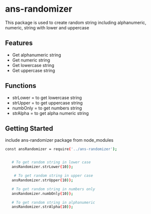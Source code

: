 # ans-randomizer
This package is used to create random string including alphanumeric, numeric, string with lower and uppercase

## Features

 - Get alphanumeric string
 - Get numeric string
 - Get lowercase string
 - Get uppercase string


 ## Functions

 - strLower = to get lowercase string
 - strUpper = to get uppercase string
 - numbOnly = to get numbers string
 - strAlpha = to get alpha numeric string


## Getting Started

include ans-randomizer package from node_modules

```bash
const ansRandomizer = require('../ans-randomizer');
```

```bash

   # To get random string in lower case
   ansRandomizer.strLower(10));

    # To get random string in upper case
   ansRandomizer.strUpper(10));

   # To get random string in numbers only
   ansRandomizer.numbOnly(10));

   # To get random string in alphanumeric
   ansRandomizer.strAlpha(10));
```
